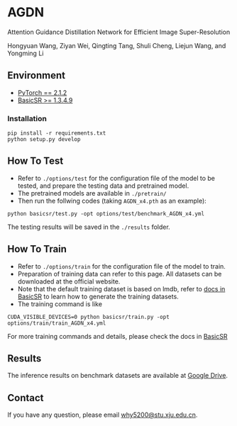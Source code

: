 # AGDN
Attention Guidance Distillation Network for Efficient Image Super-Resolution

Hongyuan Wang, Ziyan Wei, Qingting Tang, Shuli Cheng, Liejun Wang, and Yongming Li

## Environment
- [PyTorch == 2.1.2](https://pytorch.org/)
- [BasicSR >= 1.3.4.9](https://github.com/XPixelGroup/BasicSR)

### Installation
```
pip install -r requirements.txt
python setup.py develop
```

## How To Test
- Refer to `./options/test` for the configuration file of the model to be tested, and prepare the testing data and pretrained model.
- The pretrained models are available in `./pretrain/`
- Then run the follwing codes (taking `AGDN_x4.pth` as an example):

```
python basicsr/test.py -opt options/test/benchmark_AGDN_x4.yml
```
The testing results will be saved in the `./results` folder.

## How To Train
- Refer to `./options/train` for the configuration file of the model to train.
- Preparation of training data can refer to this page. All datasets can be downloaded at the official website.
- Note that the default training dataset is based on lmdb, refer to [docs in BasicSR](https://github.com/XPixelGroup/BasicSR/blob/master/docs/DatasetPreparation.md) to learn how to generate the training datasets.
- The training command is like
```
CUDA_VISIBLE_DEVICES=0 python basicsr/train.py -opt options/train/train_AGDN_x4.yml
```
For more training commands and details, please check the docs in [BasicSR](https://github.com/XPixelGroup/BasicSR)  

## Results
The inference results on benchmark datasets are available at [Google Drive](https://drive.google.com/file/d/1TCFJgGIw5aR3OOhMtfvvU-WOe5w4wVPX/view?usp=drive_link).

## Contact
If you have any question, please email why5200@stu.xju.edu.cn.
